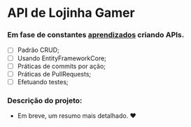# API de Lojinha Gamer
### Em fase de constantes [aprendizados](no-link-to-set-here) criando APIs.

- [ ] Padrão CRUD;
- [ ] Usando EntityFrameworkCore;
- [ ] Práticas de commits por ação;
- [ ] Práticas de PullRequests;
- [ ] Efetuando testes;

### Descrição do projeto:
- Em breve, um resumo mais detalhado.
❤️
